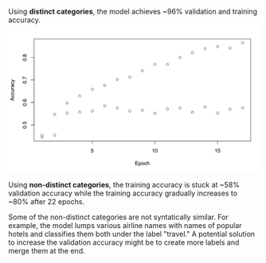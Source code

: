 Using <b> distinct categories</b>, the model achieves ~96% validation and training accuracy. 
![c0.png](https://github.com/alexdotterweich/cnn_almost_working/blob/master/c0.png)

Using <b> non-distinct categories</b>, the training accuracy is stuck at ~58% validation accuracy 
while the training accuracy gradually increases to ~80% after 22 epochs.

Some of the non-distinct categories are not syntatically similar. For example, the model lumps various
airline names with names of popular hotels and classifies them both under the label "travel." A potential
solution to increase the validation accuracy might be to create more labels and merge them at the end. 
